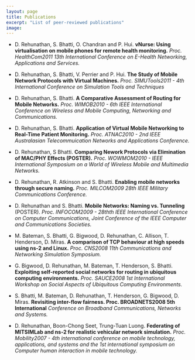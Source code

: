 ```yaml
---
layout: page
title: Publications
excerpt: "List of peer-reviewed publications"
image:
---
```


* D. Rehunathan, S. Bhatti, O. Chandran and P. Hui. **vNurse: Using
virtualisation on mobile phones for remote health monitoring.** *Proc.
HealthCom2011 13th International Conference on E-Health Networking,
Applications and Services.*

* D. Rehunathan, S. Bhatti, V. Perrier and P. Hui. **The Study of Mobile Network
Protocols with Virtual Machines.** *Proc. SIMUTools2011 - 4th International
Conference on Simulation Tools and Techniques*

* D. Rehunathan, S. Bhatti. **A Comparative Assessment of Routing for Mobile
Networks.** *Proc. WIMOB2010 - 6th IEEE International Conference on Wireless and
Mobile Computing, Networking and Communications.*

* D. Rehunathan, S. Bhatti. **Application of Virtual Mobile Networking to
Real-Time Patient Monitoring.** *Proc. ATNAC2010 - 2nd IEEE Australasian
Telecommuication Networks and Applications Conference.*

* D. Rehunathan, S Bhatti. **Comparing Nework Protocols via Elimination of
MAC/PHY Effects (POSTER).** *Proc. WOWMOM2010 - IEEE International Symposium on a
World of Wireless Mobile and Multimedia Networks.*

* D. Rehunathan, R. Atkinson and S. Bhatti. **Enabling mobile networks through
secure naming.** *Proc. MILCOM2009 28th IEEE Military Communications Conference.*

* D. Rehunathan and S. Bhatti. **Mobile Networks: Naming vs. Tunneling** (POSTER).
*Proc. INFOCOM2009 - 28thth IEEE International Conference on Computer
Communications, Joint Conference of the IEEE Computer and Communications
Societies.*

* M. Bateman, S. Bhatti, G. Bigwood, D. Rehunathan, C. Allison, T. Henderson,
D. Miras. **A comparison of TCP behaviour at high speeds using ns-2 and Linux.**
*Proc. CNS2008 11th Communications and Networking Simulation Symposium.*

* G. Bigwood, D. Rehunathan, M. Bateman, T. Henderson, S. Bhatti. **Exploiting
self-reported social networks for routing in ubiquitous computing environments.**
*Proc. SAUCE2008 1st International Workshop on Social Aspects of Ubiquitous
Computing Environments.*

* S. Bhatti, M. Bateman, D. Rehunathan, T. Henderson, G. Bigwood, D. Miras.
**Revisiting inter-flow fairness. Proc. BROADNETS2008 5th International**
*Conference on Broadband Communications, Networks and Systems.*

* D. Rehunathan, Boon-Chong Seet, Trung-Tuan Luong. **Federating of MITSIMLab and
ns-2 for realistic vehicular network simulation.** *Proc. Mobility2007 - 4th
international conference on mobile technology, applications, and systems and
the 1st international symposium on Computer human interaction in mobile
technology.*
